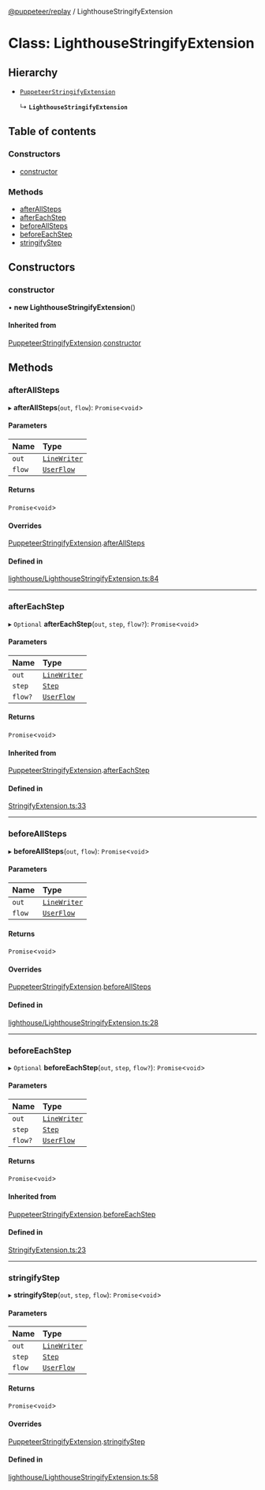 [@puppeteer/replay](../README.md) / LighthouseStringifyExtension

# Class: LighthouseStringifyExtension

## Hierarchy

- [`PuppeteerStringifyExtension`](PuppeteerStringifyExtension.md)

  ↳ **`LighthouseStringifyExtension`**

## Table of contents

### Constructors

- [constructor](LighthouseStringifyExtension.md#constructor)

### Methods

- [afterAllSteps](LighthouseStringifyExtension.md#afterallsteps)
- [afterEachStep](LighthouseStringifyExtension.md#aftereachstep)
- [beforeAllSteps](LighthouseStringifyExtension.md#beforeallsteps)
- [beforeEachStep](LighthouseStringifyExtension.md#beforeeachstep)
- [stringifyStep](LighthouseStringifyExtension.md#stringifystep)

## Constructors

### constructor

• **new LighthouseStringifyExtension**()

#### Inherited from

[PuppeteerStringifyExtension](PuppeteerStringifyExtension.md).[constructor](PuppeteerStringifyExtension.md#constructor)

## Methods

### afterAllSteps

▸ **afterAllSteps**(`out`, `flow`): `Promise`<`void`\>

#### Parameters

| Name   | Type                                           |
| :----- | :--------------------------------------------- |
| `out`  | [`LineWriter`](../interfaces/LineWriter.md)    |
| `flow` | [`UserFlow`](../interfaces/Schema.UserFlow.md) |

#### Returns

`Promise`<`void`\>

#### Overrides

[PuppeteerStringifyExtension](PuppeteerStringifyExtension.md).[afterAllSteps](PuppeteerStringifyExtension.md#afterallsteps)

#### Defined in

[lighthouse/LighthouseStringifyExtension.ts:84](https://github.com/puppeteer/replay/blob/main/src/lighthouse/LighthouseStringifyExtension.ts#L84)

---

### afterEachStep

▸ `Optional` **afterEachStep**(`out`, `step`, `flow?`): `Promise`<`void`\>

#### Parameters

| Name    | Type                                           |
| :------ | :--------------------------------------------- |
| `out`   | [`LineWriter`](../interfaces/LineWriter.md)    |
| `step`  | [`Step`](../modules/Schema.md#step)            |
| `flow?` | [`UserFlow`](../interfaces/Schema.UserFlow.md) |

#### Returns

`Promise`<`void`\>

#### Inherited from

[PuppeteerStringifyExtension](PuppeteerStringifyExtension.md).[afterEachStep](PuppeteerStringifyExtension.md#aftereachstep)

#### Defined in

[StringifyExtension.ts:33](https://github.com/puppeteer/replay/blob/main/src/StringifyExtension.ts#L33)

---

### beforeAllSteps

▸ **beforeAllSteps**(`out`, `flow`): `Promise`<`void`\>

#### Parameters

| Name   | Type                                           |
| :----- | :--------------------------------------------- |
| `out`  | [`LineWriter`](../interfaces/LineWriter.md)    |
| `flow` | [`UserFlow`](../interfaces/Schema.UserFlow.md) |

#### Returns

`Promise`<`void`\>

#### Overrides

[PuppeteerStringifyExtension](PuppeteerStringifyExtension.md).[beforeAllSteps](PuppeteerStringifyExtension.md#beforeallsteps)

#### Defined in

[lighthouse/LighthouseStringifyExtension.ts:28](https://github.com/puppeteer/replay/blob/main/src/lighthouse/LighthouseStringifyExtension.ts#L28)

---

### beforeEachStep

▸ `Optional` **beforeEachStep**(`out`, `step`, `flow?`): `Promise`<`void`\>

#### Parameters

| Name    | Type                                           |
| :------ | :--------------------------------------------- |
| `out`   | [`LineWriter`](../interfaces/LineWriter.md)    |
| `step`  | [`Step`](../modules/Schema.md#step)            |
| `flow?` | [`UserFlow`](../interfaces/Schema.UserFlow.md) |

#### Returns

`Promise`<`void`\>

#### Inherited from

[PuppeteerStringifyExtension](PuppeteerStringifyExtension.md).[beforeEachStep](PuppeteerStringifyExtension.md#beforeeachstep)

#### Defined in

[StringifyExtension.ts:23](https://github.com/puppeteer/replay/blob/main/src/StringifyExtension.ts#L23)

---

### stringifyStep

▸ **stringifyStep**(`out`, `step`, `flow`): `Promise`<`void`\>

#### Parameters

| Name   | Type                                           |
| :----- | :--------------------------------------------- |
| `out`  | [`LineWriter`](../interfaces/LineWriter.md)    |
| `step` | [`Step`](../modules/Schema.md#step)            |
| `flow` | [`UserFlow`](../interfaces/Schema.UserFlow.md) |

#### Returns

`Promise`<`void`\>

#### Overrides

[PuppeteerStringifyExtension](PuppeteerStringifyExtension.md).[stringifyStep](PuppeteerStringifyExtension.md#stringifystep)

#### Defined in

[lighthouse/LighthouseStringifyExtension.ts:58](https://github.com/puppeteer/replay/blob/main/src/lighthouse/LighthouseStringifyExtension.ts#L58)
